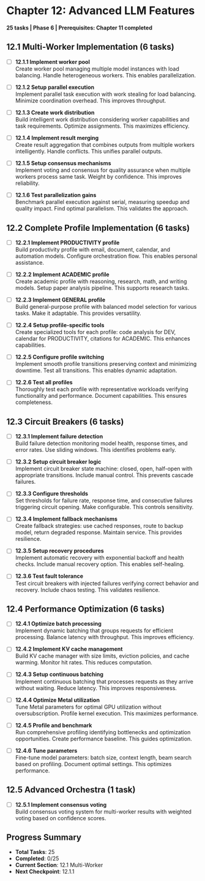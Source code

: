 # Chapter 12: Advanced LLM Features
**25 tasks | Phase 6 | Prerequisites: Chapter 11 completed**

## 12.1 Multi-Worker Implementation (6 tasks)

- [ ] **12.1.1 Implement worker pool**  
  Create worker pool managing multiple model instances with load balancing. Handle heterogeneous workers. This enables parallelization.

- [ ] **12.1.2 Setup parallel execution**  
  Implement parallel task execution with work stealing for load balancing. Minimize coordination overhead. This improves throughput.

- [ ] **12.1.3 Create work distribution**  
  Build intelligent work distribution considering worker capabilities and task requirements. Optimize assignments. This maximizes efficiency.

- [ ] **12.1.4 Implement result merging**  
  Create result aggregation that combines outputs from multiple workers intelligently. Handle conflicts. This unifies parallel outputs.

- [ ] **12.1.5 Setup consensus mechanisms**  
  Implement voting and consensus for quality assurance when multiple workers process same task. Weight by confidence. This improves reliability.

- [ ] **12.1.6 Test parallelization gains**  
  Benchmark parallel execution against serial, measuring speedup and quality impact. Find optimal parallelism. This validates the approach.

## 12.2 Complete Profile Implementation (6 tasks)

- [ ] **12.2.1 Implement PRODUCTIVITY profile**  
  Build productivity profile with email, document, calendar, and automation models. Configure orchestration flow. This enables personal assistance.

- [ ] **12.2.2 Implement ACADEMIC profile**  
  Create academic profile with reasoning, research, math, and writing models. Setup paper analysis pipeline. This supports research tasks.

- [ ] **12.2.3 Implement GENERAL profile**  
  Build general-purpose profile with balanced model selection for various tasks. Make it adaptable. This provides versatility.

- [ ] **12.2.4 Setup profile-specific tools**  
  Create specialized tools for each profile: code analysis for DEV, calendar for PRODUCTIVITY, citations for ACADEMIC. This enhances capabilities.

- [ ] **12.2.5 Configure profile switching**  
  Implement smooth profile transitions preserving context and minimizing downtime. Test all transitions. This enables dynamic adaptation.

- [ ] **12.2.6 Test all profiles**  
  Thoroughly test each profile with representative workloads verifying functionality and performance. Document capabilities. This ensures completeness.

## 12.3 Circuit Breakers (6 tasks)

- [ ] **12.3.1 Implement failure detection**  
  Build failure detection monitoring model health, response times, and error rates. Use sliding windows. This identifies problems early.

- [ ] **12.3.2 Setup circuit breaker logic**  
  Implement circuit breaker state machine: closed, open, half-open with appropriate transitions. Include manual control. This prevents cascade failures.

- [ ] **12.3.3 Configure thresholds**  
  Set thresholds for failure rate, response time, and consecutive failures triggering circuit opening. Make configurable. This controls sensitivity.

- [ ] **12.3.4 Implement fallback mechanisms**  
  Create fallback strategies: use cached responses, route to backup model, return degraded response. Maintain service. This provides resilience.

- [ ] **12.3.5 Setup recovery procedures**  
  Implement automatic recovery with exponential backoff and health checks. Include manual recovery option. This enables self-healing.

- [ ] **12.3.6 Test fault tolerance**  
  Test circuit breakers with injected failures verifying correct behavior and recovery. Include chaos testing. This validates resilience.

## 12.4 Performance Optimization (6 tasks)

- [ ] **12.4.1 Optimize batch processing**  
  Implement dynamic batching that groups requests for efficient processing. Balance latency with throughput. This improves efficiency.

- [ ] **12.4.2 Implement KV cache management**  
  Build KV cache manager with size limits, eviction policies, and cache warming. Monitor hit rates. This reduces computation.

- [ ] **12.4.3 Setup continuous batching**  
  Implement continuous batching that processes requests as they arrive without waiting. Reduce latency. This improves responsiveness.

- [ ] **12.4.4 Optimize Metal utilization**  
  Tune Metal parameters for optimal GPU utilization without oversubscription. Profile kernel execution. This maximizes performance.

- [ ] **12.4.5 Profile and benchmark**  
  Run comprehensive profiling identifying bottlenecks and optimization opportunities. Create performance baseline. This guides optimization.

- [ ] **12.4.6 Tune parameters**  
  Fine-tune model parameters: batch size, context length, beam search based on profiling. Document optimal settings. This optimizes performance.

## 12.5 Advanced Orchestra (1 task)

- [ ] **12.5.1 Implement consensus voting**  
  Build consensus voting system for multi-worker results with weighted voting based on confidence scores.

## Progress Summary
- **Total Tasks**: 25
- **Completed**: 0/25
- **Current Section**: 12.1 Multi-Worker
- **Next Checkpoint**: 12.1.1
